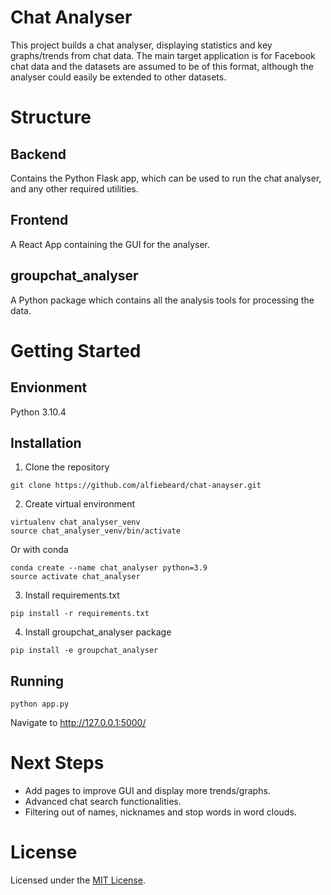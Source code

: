 # Chat Analyser
This project builds a chat analyser, displaying statistics and key graphs/trends from chat data. The main target application is for Facebook chat data and the datasets are assumed to be of this format, although the analyser could easily be extended to other datasets.

# Structure

## Backend
Contains the Python Flask app, which can be used to run the chat analyser, and any other required utilities.

## Frontend
A React App containing the GUI for the analyser.

## groupchat_analyser
A Python package which contains all the analysis tools for processing the data.

# Getting Started

## Envionment
Python 3.10.4

## Installation
1. Clone the repository
```
git clone https://github.com/alfiebeard/chat-anayser.git
```
2. Create virtual environment
```
virtualenv chat_analyser_venv
source chat_analyser_venv/bin/activate
```
Or with conda
```
conda create --name chat_analyser python=3.9
source activate chat_analyser
```
3. Install requirements.txt
```
pip install -r requirements.txt
```
4. Install groupchat_analyser package
```
pip install -e groupchat_analyser
```

## Running
```
python app.py
```
Navigate to http://127.0.0.1:5000/

# Next Steps
* Add pages to improve GUI and display more trends/graphs.
* Advanced chat search functionalities.
* Filtering out of names, nicknames and stop words in word clouds.

# License
Licensed under the [MIT License](LICENSE.md).

